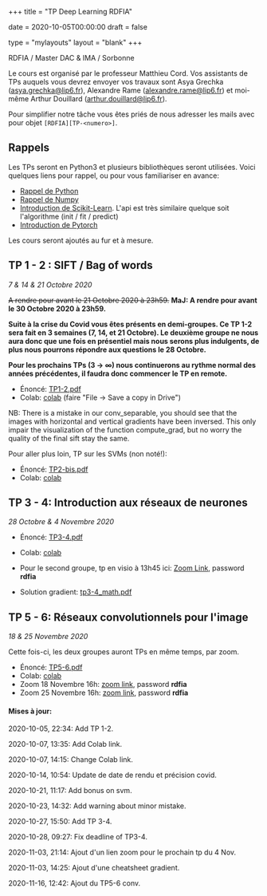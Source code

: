 +++
title = "TP Deep Learning RDFIA"

date = 2020-10-05T00:00:00
draft = false

type = "mylayouts"
layout = "blank"
+++

RDFIA / Master DAC & IMA / Sorbonne

Le cours est organisé par le professeur Matthieu Cord. Vos assistants de TPs auquels
vous devrez envoyer vos travaux sont Asya Grechka (asya.grechka@lip6.fr), Alexandre Rame (alexandre.rame@lip6.fr) et moi-même Arthur
Douillard (arthur.douillard@lip6.fr).

Pour simplifier notre tâche vous êtes priés de nous adresser les mails avec pour objet
`[RDFIA][TP-<numero>]`.

## Rappels

Les TPs seront en Python3 et plusieurs bibliothèques seront utilisées. Voici
quelques liens pour rappel, ou pour vous familiariser en avance:

- [Rappel de Python](https://learnxinyminutes.com/docs/python/)
- [Rappel de Numpy](https://docs.scipy.org/doc/numpy/user/quickstart.html)
- [Introduction de Scikit-Learn](https://scikit-learn.org/stable/tutorial/basic/tutorial.html). L'api est très similaire quelque soit l'algorithme (init / fit / predict)
- [Introduction de Pytorch](https://pytorch.org/tutorials/beginner/deep_learning_60min_blitz.html)

Les cours seront ajoutés au fur et à mesure.

## TP 1 - 2 : SIFT / Bag of words
*7 & 14 & 21 Octobre 2020*

~~A rendre pour avant le 21 Octobre 2020 à 23h59.~~
**MaJ: A rendre pour avant le 30 Octobre 2020 à 23h59.**

**Suite à la crise du Covid vous êtes présents en demi-groupes.  Ce TP 1-2
sera fait en 3 semaines (7, 14, et 21 Octobre). Le deuxième groupe ne nous aura donc que une fois en
présentiel mais nous serons plus indulgents, de plus nous pourrons répondre aux questions le 28 Octobre.**

**Pour les prochains TPs (3 -> $\infty$) nous continuerons au rythme normal des années précédentes, il
faudra donc commencer le TP en remote.**

- Énoncé: [TP1-2.pdf](/files/rdfia_resources/tp1-2.pdf)
- Colab: [colab](https://colab.research.google.com/drive/1jL8yy91z6RI0JJIxMQi6Odkh3uMeb7-H?usp=sharing) (faire "File -> Save a copy in Drive")

NB: There is a mistake in our conv_separable, you should see that the images with horizontal and vertical gradients have been inversed. This only impair the visualization of the function compute_grad, but no worry the quality of the final sift stay the same.

Pour aller plus loin, TP sur les SVMs (non noté!):

- Énoncé: [TP2-bis.pdf](/files/rdfia_resources/tp2-bis.pdf)
- Colab: [colab](https://colab.research.google.com/drive/1xkgV6yz2E6_41aYdIC8uSro6gl7eLHn6?usp=sharing)

## TP 3 - 4: Introduction aux réseaux de neurones
*28 Octobre & 4 Novembre 2020*

- Énoncé: [TP3-4.pdf](/files/rdfia_resources/tp3-4.pdf)
- Colab: [colab](https://colab.research.google.com/drive/1MrenVA2opTP0zgut8_Q4O-VUa978Y2DI?usp=sharing)

- Pour le second groupe, tp en visio à 13h45 ici: [Zoom Link](https://zoom.us/j/97871580043?pwd=NXB6Z29sUGtESTJQOXYvNkp4U0dFZz09), password **rdfia**

- Solution gradient: [tp3-4_math.pdf](/files/rdfia_resources/tp3-4_math.pdf)


## TP 5 - 6: Réseaux convolutionnels pour l'image

*18 & 25 Novembre 2020*

Cette fois-ci, les deux groupes auront TPs en même temps, par zoom.

- Énoncé: [TP5-6.pdf](/files/rdfia_resources/tp5-6.pdf)
- Colab: [colab](https://colab.research.google.com/drive/1ZfD37TsJudcyUjff-D8Gagylf-R5NuHd?usp=sharing)
- Zoom 18 Novembre 16h: [zoom link](https://zoom.us/j/98138914049?pwd=ZTVkbWZsc21vS2tKeUF0cWFVeStOdz09), password **rdfia**
- Zoom 25 Novembre 16h: [zoom link](https://zoom.us/j/91842902968?pwd=S3ZxQ1N0TFl6Y0syMyticGdlTHlodz09), password **rdfia**


#### Mises à jour:

2020-10-05, 22:34: Add TP 1-2.

2020-10-07, 13:35: Add Colab link.

2020-10-07, 14:15: Change Colab link.

2020-10-14, 10:54: Update de date de rendu et précision covid.

2020-10-21, 11:17: Add bonus on svm.

2020-10-23, 14:32: Add warning about minor mistake.

2020-10-27, 15:50: Add TP 3-4.

2020-10-28, 09:27: Fix deadline of TP3-4.

2020-11-03, 21:14: Ajout d'un lien zoom pour le prochain tp du 4 Nov.

2020-11-03, 14:25: Ajout d'une cheatsheet gradient.

2020-11-16, 12:42: Ajout du TP5-6 conv.

